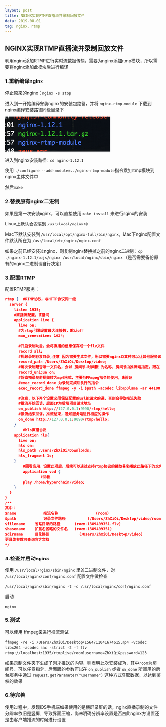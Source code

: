 ```yaml
---
layout: post
title: NGINX实现RTMP直播流并录制回放文件
data: 2019-08-01
tag: nginx、rtmp
---
```




## NGINX实现RTMP直播流并录制回放文件

利用nginx添加RTMP进行实时流数据传输，需要为nginx添加rtmp模块，所以需要将nginx添加此模块后进行编译



### 1.重新编译nginx

停止原来的nginx：`nginx -s stop`

进入到一开始编译安装nginx的安装包路径，并将 `nginx-rtmp-module` 下载到nginx编译安装路径同级目录下

![n](/images/posts/rtmp/n.png)

进入到nginx安装路径:` cd nginx-1.12.1`

使用 `./configure --add-module=../nginx-rtmp-module`指令添加rtmp模块到nginx主体文件中

然后`make` 

### 2.替换原有nginx二进制

如果是第一次安装nginx，可以直接使用 `make install` 来进行nginx的安装

Linux上默认会安装到 `/usr/local/nginx` 中

Mac下默认安装到 `/usr/local/opt/nginx-full/bin/nginx`，Mac下nginx配置文件默认所在为 `/usr/local/etc/nginx/nginx.conf`

如果之前已经安装过nginx，则复制nginx替换掉之前的nginx二进制：`cp ./nginx-1.12.1/objs/nginx /usr/local/nginx/sbin/nginx`  （是否需要备份原有的nginx二进制请自行决定）

### 3.配置RTMP

配置RTMP服务：

```json
rtmp {	#RTMP协议，与HTTP协议同一级
  server {
    listen 1935;
    #直播流配置，直播间
    application live {
      live on;
      #为rtmp引擎设置最大连接数，默认off
      max_connections 1024;
      
      #开启录制功能，会将直播的信息保存成一个flv文件
      record all;
      #视频录制存放目录,注意 因为需要生成文件，所以需要nginx以某种可以让其他服务读写文件的用户权限启动
      record_path /Users/ZhXiQi/Desktop/video;
      #每次录制是否唯一文件名，会以 房间号-时间戳 为名称，房间号由推流端指定，跟在 live后面，如 live/room1
      record_unique on;
      #将直播录制的视频转为mp4格式，主要为FFmpeg指令的使用，未验证
      #exec_record_done 为录制完成后执行的指令
      exec_record_done ffmpeg -y -i $path -acodec libmp3lame -ar 44100 -ac 1 -vcodec libx264 $path/$basename.mp4;

      #注意，以下两个设置必须保证配置的url能请求的通，否则会导致推流失败
      #推流开始回调，后面IP为后端项目请求地址
      on_publish http://127.0.0.1:9090/rtmp/hello;
      #推流结束回调，推流结束，通知服务端进行相应的操作
      on_done http://127.0.0.1:9090/rtmp/hello;
    }
		#hls直播协议
    application hls{
      live on;
      hls on;
      hls_path /Users/ZhXiQi/Downloads;
      hls_fragment 1s;
    }
		#回看应用，设置此项后，后续可以通过支持rtmp协议的播放器来播放此路径下的文件
		application vod {
				#回看
        play /home/hyperchain/video;
    }
  }
}
/**
其中：
$name 　　		推流名称				 (room)
$path 　　		记录文件路径			(/Users/ZhXiQi/Desktop/video/room-1389499351.flv)
$filename 　　省略目录的路径　　	(room-1389499351.flv)
$basename 　　扩展名省略的文件名	(room-1389499351)
$dirname 　　	目录路径　　 			(/Users/ZhXiQi/Desktop/video)
更具体参数可查询官方文档
*/
```

### 4.检查并启动nginx

使用 `/usr/local/nginx/sbin/nginx` 里的二进制文件，对 `/usr/local/nginx/conf/nginx.conf` 配置文件做检查

`/usr/local/nginx/sbin/nginx -t -c /usr/local/nginx/conf/nginx.conf`

启动

`nginx` 

### 5.测试

可以使用 ffmpeg来进行推流测试

`ffmpeg -re -i /Users/ZhXiQi/Desktop/1564711041674615.mp4 -vcodec libx264 -acodec aac -strict -2 -f flv rtmp://localhost:1935/rtmplive/room?username=ZhXiQi&password=123`

如果录制文件夹下生成了刚才推送的内容，则表明此次安装成功，其中`room`为房间号，可以任意指定，后面跟的参数可以在 `on_publish` 或者 `on_done` 所调用的后台服务中通过 `request.getParameter("username")` 这种方式获取数据，以达到鉴权的效果

### 6.待完善

使用过程中，发现iOS手机端如果使用的是横屏录屏的话，nginx直播录制的文件分辨率依旧是竖屏，导致界面压缩，尚未明确分辨率设置是否由此nginx方设置还是由客户端推流的时候进行设置

